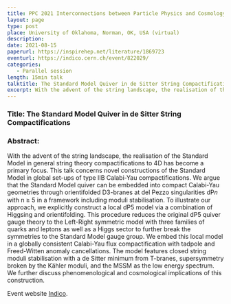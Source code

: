 ```yaml
---
title: PPC 2021 Interconnections between Particle Physics and Cosmology
layout: page
type: post
place: University of Oklahoma, Norman, OK, USA (virtual)
description: 
date: 2021-08-15
paperurl: https://inspirehep.net/literature/1869723
eventurl: https://indico.cern.ch/event/822029/
categories: 
   - Parallel session
length: 15min talk
talktitle: The Standard Model Quiver in de Sitter String Compactifications
excerpt: With the advent of the string landscape, the realisation of the Standard Model in general string theory compactifications to 4D has become a primary focus. This talk concerns novel constructions of the Standard Model in global set-ups of type IIB Calabi-Yau compactifications. We argue that...
---
```


### Title: The Standard Model Quiver in de Sitter String Compactifications

### Abstract:

With the advent of the string landscape, the realisation of the Standard Model in general string theory compactifications to 4D has become a primary focus. This talk concerns novel constructions of the Standard Model in global set-ups of type IIB Calabi-Yau compactifications. We argue that the Standard Model quiver can be embedded into compact Calabi-Yau geometries through orientifolded D3-branes at del Pezzo singularities dP𝑛 with n ≥ 5 in a framework including moduli stabilisation. To illustrate our approach, we explicitly construct a local dP5 model via a combination of Higgsing and orientifolding. This procedure reduces the original dP5 quiver gauge theory to the Left-Right symmetric model with three families of quarks and leptons as well as a Higgs sector to further break the symmetries to the Standard Model gauge group. We embed this local model in a globally consistent Calabi-Yau flux compactification with tadpole and Freed-Witten anomaly cancellations. The model features closed string moduli stabilisation with a de Sitter minimum from T-branes, supersymmetry broken by the Kähler moduli, and the MSSM as the low energy spectrum. We further discuss phenomenological and cosmological implications of this construction.



Event website [Indico](https://indico.cern.ch/event/822029/).
